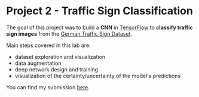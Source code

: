 # Project 2 - Traffic Sign Classification

The goal of this project was  to build a **CNN** in [TensorFlow](https://www.tensorflow.org/) to **classify traffic sign images** from the [German Traffic Sign Dataset](http://benchmark.ini.rub.de/?section=gtsrb&subsection=dataset).

Main steps covered in this lab are:  
- dataset exploration and visualization
- data augmentation   
- deep network design and training   
- visualization of the certainty/uncertainty of the model's predictions 
 
You can find my submission [here](https://github.com/ndrplz/self-driving-car/blob/master/project_2_traffic_sign_classifier/Traffic_Sign_Classifier.ipynb).
